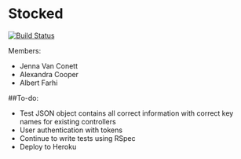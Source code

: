 # Stocked

[![Build Status](https://travis-ci.org/nyc-jackrabbits-2017/stocked-back.svg?branch=master)](https://travis-ci.org/nyc-jackrabbits-2017/stocked-back)

Members:
- Jenna Van Conett
- Alexandra Cooper
- Albert Farhi

##To-do:
- Test JSON object contains all correct information with correct key names for existing controllers
- User authentication with tokens
- Continue to write tests using RSpec
- Deploy to Heroku
